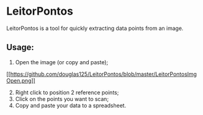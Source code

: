 # LeitorPontos
LeitorPontos is a tool for quickly extracting data points from an image.

## Usage:

1. Open the image (or copy and paste);

[[https://github.com/douglas125/LeitorPontos/blob/master/LeitorPontosImgOpen.png]]

2. Right click to position 2 reference points;
3. Click on the points you want to scan;
4. Copy and paste your data to a spreadsheet.
 
